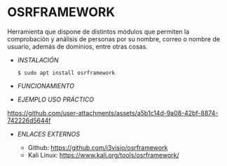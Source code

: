 # **OSRFRAMEWORK**

Herramienta que dispone de distintos módulos que permiten la comprobación y análisis de personas por su nombre, correo o nombre de usuario, además de dominios, entre otras cosas.

- *INSTALACIÓN*

      $ sudo apt install osrframework

- *FUNCIONAMIENTO*







- *EJEMPLO USO PRÁCTICO*

https://github.com/user-attachments/assets/a5b1c14d-9a08-42bf-8874-742226d5644f

- *ENLACES EXTERNOS*

  - Github: https://github.com/i3visio/osrframework
  - Kali Linux: https://www.kali.org/tools/osrframework/
